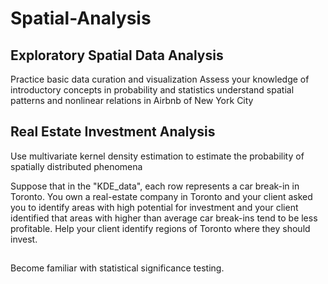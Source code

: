 # Spatial-Analysis

## Exploratory Spatial Data Analysis
Practice basic data curation and visualization
Assess your knowledge of introductory concepts in probability and statistics
understand spatial patterns and nonlinear relations in Airbnb of New York City

## Real Estate Investment Analysis
Use multivariate kernel density estimation to estimate the probability of spatially distributed phenomena

Suppose that in the "KDE_data", each row represents a car break-in in Toronto. You own a real-estate company in Toronto and your client asked you to identify areas with high potential for investment and your client identified that areas with higher than average car break-ins tend to be less profitable. Help your client identify regions of Toronto where they should invest.

## 
Become familiar with statistical significance testing.
